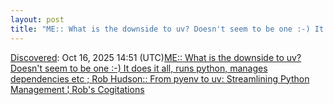 ```yaml
---
layout: post
title: "ME:: What is the downside to uv? Doesn't seem to be one :-) It does it all, runs python, manages dependencies etc ;  Rob Hudson:: From pyenv to uv: Streamlining Python Management ¦ Rob's Cogitations"
---
```

[Discovered](http://rolandtanglao.com/2020/07/29/p1-blogthis-checkvist-list-links-to-blog/): Oct 16, 2025 14:51 (UTC)[ME:: What is the downside to uv? Doesn't seem to be one :-) It does it all, runs python, manages dependencies etc ;  Rob Hudson:: From pyenv to uv: Streamlining Python Management ¦ Rob's Cogitations](https://rob.cogit8.org/posts/2024-09-19-pyenv-to-uv/)

